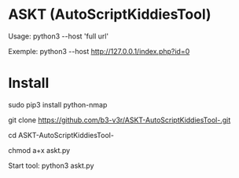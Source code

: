 # ASKT (AutoScriptKiddiesTool)
Usage: python3 --host 'full url'

Exemple: python3 --host http://127.0.0.1/index.php?id=0


# Install

sudo pip3 install python-nmap 

git clone https://github.com/b3-v3r/ASKT-AutoScriptKiddiesTool-.git

cd ASKT-AutoScriptKiddiesTool-

chmod a+x askt.py

Start tool: python3 askt.py
